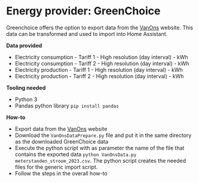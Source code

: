 # Energy provider: GreenChoice

Greenchoice offers the option to export data from the [VanOns](https://mijn.vanons.org/overview) website. This data can be transformed and used to import into Home Assistant.

**Data provided**
- Electricity consumption - Tariff 1 - High resolution (day interval) - kWh
- Electricity consumption - Tariff 2 - High resolution (day interval) - kWh
- Electricity production - Tariff 1 - High resolution (day interval) - kWh
- Electricity production - Tariff 2 - High resolution (day interval) - kWh

**Tooling needed**
- Python 3
- Pandas python library ```pip install pandas```

**How-to**
- Export data from the [VanOns](https://mijn.vanons.org/overview) website
- Download the ```VanOnsDataPrepare.py``` file and put it in the same directory as the downloaded GreenChoice data
- Execute the python script with as parameter the name of the file that contains the exported data ```python VanOnsData.py meterstanden_stroom_2023.csv```. The python script creates the needed files for the generic import script.
- Follow the steps in the overall how-to
